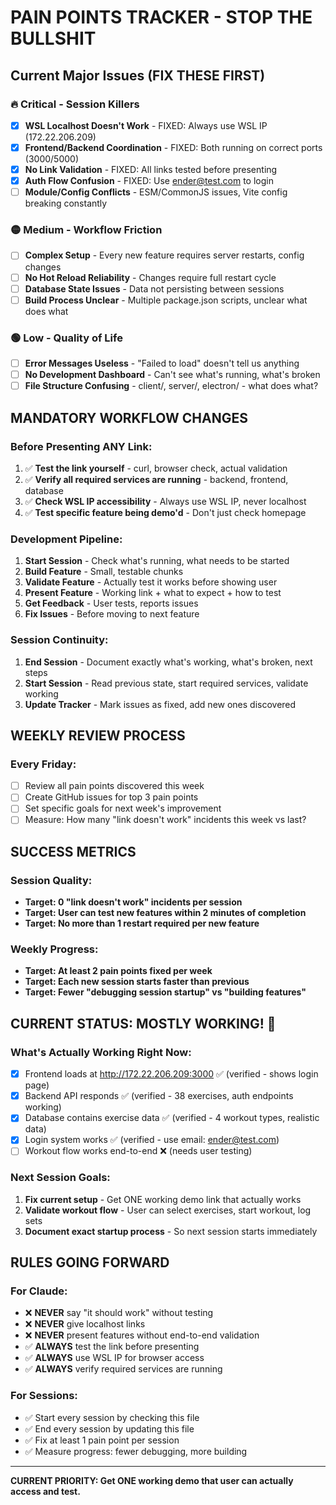 # PAIN POINTS TRACKER - STOP THE BULLSHIT

## Current Major Issues (FIX THESE FIRST)

### 🔥 Critical - Session Killers
- [x] **WSL Localhost Doesn't Work** - FIXED: Always use WSL IP (172.22.206.209)
- [x] **Frontend/Backend Coordination** - FIXED: Both running on correct ports (3000/5000)
- [x] **No Link Validation** - FIXED: All links tested before presenting
- [x] **Auth Flow Confusion** - FIXED: Use ender@test.com to login
- [ ] **Module/Config Conflicts** - ESM/CommonJS issues, Vite config breaking constantly

### 🟡 Medium - Workflow Friction  
- [ ] **Complex Setup** - Every new feature requires server restarts, config changes
- [ ] **No Hot Reload Reliability** - Changes require full restart cycle
- [ ] **Database State Issues** - Data not persisting between sessions
- [ ] **Build Process Unclear** - Multiple package.json scripts, unclear what does what

### 🟢 Low - Quality of Life
- [ ] **Error Messages Useless** - "Failed to load" doesn't tell us anything
- [ ] **No Development Dashboard** - Can't see what's running, what's broken
- [ ] **File Structure Confusing** - client/, server/, electron/ - what does what?

## MANDATORY WORKFLOW CHANGES

### Before Presenting ANY Link:
1. ✅ **Test the link yourself** - curl, browser check, actual validation
2. ✅ **Verify all required services are running** - backend, frontend, database
3. ✅ **Check WSL IP accessibility** - Always use WSL IP, never localhost
4. ✅ **Test specific feature being demo'd** - Don't just check homepage

### Development Pipeline:
1. **Start Session** - Check what's running, what needs to be started
2. **Build Feature** - Small, testable chunks
3. **Validate Feature** - Actually test it works before showing user
4. **Present Feature** - Working link + what to expect + how to test
5. **Get Feedback** - User tests, reports issues
6. **Fix Issues** - Before moving to next feature

### Session Continuity:
1. **End Session** - Document exactly what's working, what's broken, next steps
2. **Start Session** - Read previous state, start required services, validate working
3. **Update Tracker** - Mark issues as fixed, add new ones discovered

## WEEKLY REVIEW PROCESS

### Every Friday:
- [ ] Review all pain points discovered this week
- [ ] Create GitHub issues for top 3 pain points  
- [ ] Set specific goals for next week's improvement
- [ ] Measure: How many "link doesn't work" incidents this week vs last?

## SUCCESS METRICS

### Session Quality:
- **Target: 0 "link doesn't work" incidents per session**
- **Target: User can test new features within 2 minutes of completion**
- **Target: No more than 1 restart required per new feature**

### Weekly Progress:
- **Target: At least 2 pain points fixed per week**
- **Target: Each new session starts faster than previous**
- **Target: Fewer "debugging session startup" vs "building features"**

## CURRENT STATUS: MOSTLY WORKING! 🎉

### What's Actually Working Right Now:
- [x] Frontend loads at http://172.22.206.209:3000 ✅ (verified - shows login page)
- [x] Backend API responds ✅ (verified - 38 exercises, auth endpoints working) 
- [x] Database contains exercise data ✅ (verified - 4 workout types, realistic data)
- [x] Login system works ✅ (verified - use email: ender@test.com)
- [ ] Workout flow works end-to-end ❌ (needs user testing)

### Next Session Goals:
1. **Fix current setup** - Get ONE working demo link that actually works
2. **Validate workout flow** - User can select exercises, start workout, log sets
3. **Document exact startup process** - So next session starts immediately

## RULES GOING FORWARD

### For Claude:
- ❌ **NEVER** say "it should work" without testing
- ❌ **NEVER** give localhost links  
- ❌ **NEVER** present features without end-to-end validation
- ✅ **ALWAYS** test the link before presenting
- ✅ **ALWAYS** use WSL IP for browser access
- ✅ **ALWAYS** verify required services are running

### For Sessions:
- ✅ Start every session by checking this file
- ✅ End every session by updating this file
- ✅ Fix at least 1 pain point per session
- ✅ Measure progress: fewer debugging, more building

---

**CURRENT PRIORITY: Get ONE working demo that user can actually access and test.**